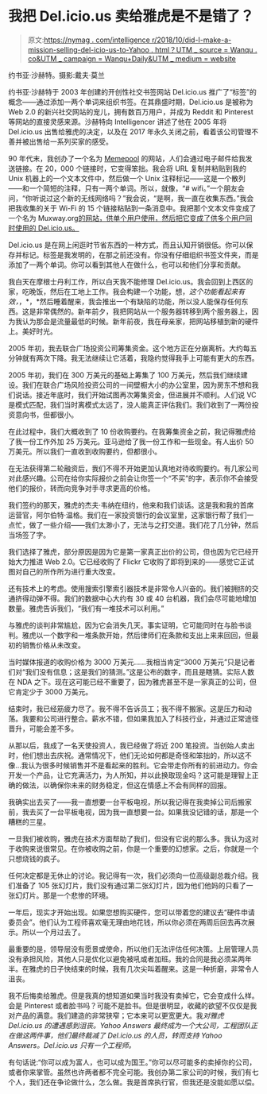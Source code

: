 # 我把 Del.icio.us 卖给雅虎是不是错了？

> 原文:[https://nymag . com/intelligence r/2018/10/did-I-make-a-mission-selling-del-icio-us-to-Yahoo . html？UTM _ source = Wanqu . co&UTM _ campaign = Wanqu+Daily&UTM _ medium = website](https://nymag.com/intelligencer/2018/10/did-i-make-a-mistake-selling-del-icio-us-to-yahoo.html?utm_source=wanqu.co&utm_campaign=Wanqu+Daily&utm_medium=website)

约书亚·沙赫特。摄影:戴夫·莫兰

约书亚·沙赫特于 2003 年创建的开创性社交书签网站 Del.icio.us 推广了“标签”的概念——通过添加一两个单词来组织书签。在其鼎盛时期，Del.icio.us 是被称为 Web 2.0 的新兴社交网站的宠儿，拥有数百万用户，并成为 Reddit 和 Pinterest 等网站的直接灵感来源。沙赫特向 Intelligencer 讲述了他在 2005 年将 Del.icio.us 出售给雅虎的决定，以及在 2017 年永久关闭之前，看着该公司管理不善并被出售给一系列买家的感受。

90 年代末，我创办了一个名为 [Memepool](https://web.archive.org/web/19990208005314/http://memepool.com:80/) 的网站，人们会通过电子邮件给我发送链接。在 20，000 个链接时，它变得笨拙。我会将 URL 复制并粘贴到我的 Unix 机器上的一个文本文件中，然后做一个 Unix 注释标记——这是一个散列——和一个简短的注释，只有一两个单词。所以，就像，“# wifi。”一个朋友会问，“你听说过这个新的无线网络吗？”我会说，“是啊，我一直在收集东西。”我会把我收集的关于 Wi-Fi 的 15 个链接粘贴到一条消息中。我把那个文本文件变成了一个名为 Muxway.org[的网站，供单个用户使用，然后把它变成了供多个用户同时使用的 Del.icio.us。](https://web.archive.org/web/20030815193219/http://www.muxway.org:80/wifi,0)

Del.icio.us 是在网上闲逛时节省东西的一种方式，而且认知开销很低。你可以保存并标记。标签是我发明的，在那之前还没有。你没有仔细组织书签文件夹，而是添加了一两个单词。你可以看到其他人在做什么，也可以和他们分享和贡献。

我白天在摩根士丹利工作，所以白天我不能修理 Del.icio.us。我会回到上西区的家，吃晚饭，然后在工地上工作。我会构建一个功能，想，*这个功能看起来有效，*，*，*然后睡着醒来，我会推出一个有缺陷的功能，所以没人能保存任何东西。这是非常偶然的。新年前夕，我把网站从一个服务器转移到两个服务器上，因为我认为那会是流量最低的时候。新年前夜，我在母亲家，把网站移植到新的硬件上。美好时光。

2005 年初，我去联合广场投资公司筹集资金。这个地方正在分崩离析。大约每五分钟就有两次下降。我无法继续让它活着，我隐约觉得我手上可能有更大的东西。

2005 年初，我们在 300 万美元的基础上筹集了 100 万美元，然后我们继续建设。我们在联合广场风险投资公司的一间壁橱大小的办公室里，因为房东不想和我们说话。接近年底时，我们开始试图再次筹集资金，但进展并不顺利。人们说 VC 是模式匹配，我们当时离模式太远了，没人能真正评估我们。我们收到了一两份投资意向书，但都很小。

在此过程中，我们大概收到了 10 份收购要约。在我筹集资金之前，我记得雅虎给了我一份工作外加 25 万美元。亚马逊给了我一份工作和一些现金。有人出价 50 万美元。所以我们一直收到收购要约，但都很小。

在无法获得第二轮融资后，我们不得不开始更加认真地对待收购要约。有几家公司对此感兴趣。公司在给你实际报价之前会让你签一个“不买”的字，表示你不会接受他们的报价，转而向竞争对手寻求更高的价格。

我们签约的那天，雅虎的杰夫·韦纳在纽约，他来和我们谈话。这是我和我的首席运营官，阿尔伯特·温格。我们在一家投资银行的会议室里，这家银行帮了我们一点忙，做了一些介绍——我们太渺小了，无法与之打交道。我们花了几分钟，然后当场签了字。

我们选择了雅虎，部分原因是因为它是第一家真正出价的公司，但也因为它已经开始大力推进 Web 2.0。它已经收购了 Flickr 它收购了即将到来的——感觉它正试图对自己的所作所为进行重大改变。

还有技术上的考虑。使用搜索引擎索引器技术是非常令人兴奋的。我们被拥挤的交通挤得动弹不得。我们的数据中心大约有 30 或 40 台机器，我们会尽可能地增加数量。雅虎告诉我们，“我们有一堆技术可以利用。”

与雅虎的谈判非常尴尬，因为它会消失几天。事实证明，它可能同时在与脸书谈判。雅虎以一个数字和一堆条款开始，然后律师们在条款和支出上来来回回，但最初的销售价格从未改变。

当时媒体报道的收购价格为 3000 万美元……我相当肯定“3000 万美元”只是记者们对“我们没有信息；这是我们的猜测。”这是公布的数字，而且是瞎猜。实际人数在 NDA 之下。现在这可能已经不重要了，因为雅虎甚至不是一家真正的公司，但它肯定少于 3000 万美元。

结束时，我已经筋疲力尽了。我不得不告诉员工；我不得不搬家。这是压力和动荡。我要和公司进行整合。薪水不错，但如果我加入了科技行业，并通过正常途径晋升，可能会差不多。

从那以后，我成了一名天使投资人，我已经做了将近 200 笔投资。当创始人卖出时，他们想出去庆祝。通常情况下，他们无论如何都是奇怪和笨拙的，所以这不像…我认为很多时候销售并不是看起来的胜利。它会带走你所有的前进动力。你会开发一个产品，让它充满活力，为人所知，并以此换取现金吗？这可能是理智上正确的做法，以确保你未来的财务稳定，但这在情感上不会有同样的回报。

我确实出去买了——我一直想要一台平板电视，所以我记得在我卖掉公司后搬家前，我去买了一台平板电视，因为我一直想要一台。如果我没记错的话，那是一个糟糕的三星。

一旦我们被收购，雅虎在技术方面帮助了我们，但没有它说的那么多。我认为这对于收购来说很常见。在你被收购之前，你是一个重要的幻想家。之后，你就是一个只想烧钱的疯子。

任何决定都是无休止的讨论。我记得有一次，我们必须向一位高级副总裁介绍。我们准备了 105 张幻灯片，我们没有通过第二张幻灯片，因为他们他妈的只看了一张幻灯片。那是一个悲惨的环境。

一年后，现实才开始出现。如果您想购买硬件，您可以带着您的建议去“硬件申请委员会”。他们认为工程师喜欢毫无理由地花钱，所以你必须在两周后回去再次展示。所以一个月过去了。

最重要的是，领导层没有愿景或使命，所以他们无法评估任何决策。上层管理人员没有承担风险，其他人只是优化以避免被吼或者加班。我的合同是我必须呆两年半。在雅虎的日子快结束的时候，我有几次尖叫着醒来。这是一种折磨，非常令人沮丧。

我不后悔卖给雅虎。但是我真的想知道如果当时我没有卖掉它，它会变成什么样。会是 Pinterest 或者脸书吗？可能不是脸书。但是很明显，收藏的欲望不仅仅是我对产品的满意。我们建造的非常狭窄；它本来可以更宽更大。我*对雅虎 Del.icio.us 的遭遇感到沮丧。Yahoo Answers 最终成为一个大公司，工程团队正在做这两件事，他们最终裁减了 Del.icio.us 的人员，转而支持 Yahoo Answers。Del.icio.us 只有一个工程师。*

有句话说:“你可以成为富人，也可以成为国王。”你可以尽可能多的卖掉你的公司，或者你来掌管。虽然也许两者都不完全可能。我创办第二家公司的时候，我们有七个人，我们还在争论做什么，怎么做。我是首席执行官，但我还是没能如愿以偿。
